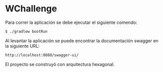 # WChallenge

Para correr la aplicación se debe ejecutar el siguiente comendo:
    
    $ ./gradlew bootRun

Al levantar la aplicación se puede encontrar la documentación swagger en la siguiente URL:

    http://localhost:8080/swagger-ui/

El proyecto se construyó con arquitectura hexagonal.